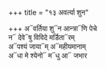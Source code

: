+++
title = "१३ अवर्त्या शुन"

+++
अ᳓वर्तिया शु᳓न आन्त्रा᳓णि पेचे  
न᳓ देवे᳓षु विविदे मर्डिता᳓रम्  
अ᳓पश्यं जाया᳓म् अ᳓महीयमानाम्  
अ᳓धा मे श्येनो᳓ म᳓धु आ᳓ जभार